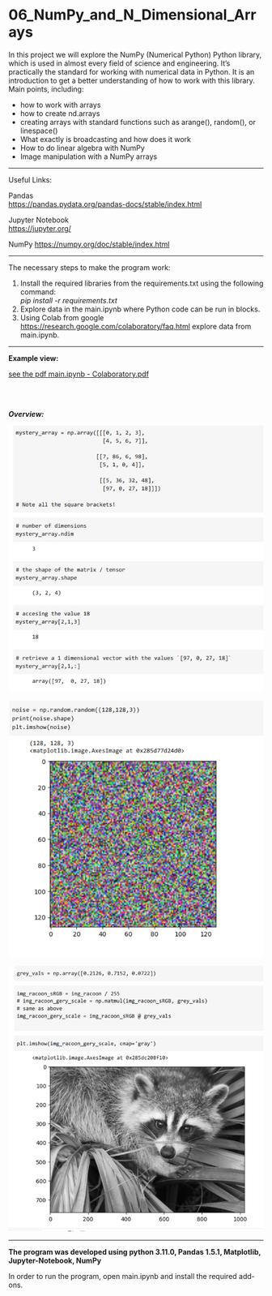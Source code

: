 # 06_NumPy_and_N_Dimensional_Arrays
In this project we will explore the NumPy (Numerical Python) Python library, which is
used in almost every field of science and engineering. It’s practically the standard for working with numerical data in Python. It is an introduction to get a better understanding of how to work with this library.</br>
Main points, including:</br>
* how to work with arrays</br>
* how to create nd.arrays</br>
* creating arrays with standard functions such as arange(), random(), or linespace()</br>
* What exactly is broadcasting and how does it work</br>
* How to do linear algebra with NumPy</br>
* Image manipulation with a NumPy arrays </br> 

---

Useful Links:

Pandas </br>
https://pandas.pydata.org/pandas-docs/stable/index.html </br>

Jupyter Notebook</br>
https://jupyter.org/</br>

NumPy
https://numpy.org/doc/stable/index.html</br>


---

The necessary steps to make the program work:</br>
1. Install the required libraries from the requirements.txt using the following command: </br>
*pip install -r requirements.txt*</br>
2. Explore data in the main.ipynb where Python code can be run in blocks.</br>
3. Using Colab from google https://research.google.com/colaboratory/faq.html explore data from main.ipynb.</br>


---

**Example view:**</br>


<a href="main.ipynb - Colaboratory.pdf">see the pdf main.ipynb - Colaboratory.pdf</a>

</br>
</br>

***Overview:*** 
</br>

![Screenshot](docs/img/01_snipet.png)</br>

![Screenshot](docs/img/02_nosie_with_numpy.png)</br>

![Screenshot](docs/img/03_numpy_and_matrix_multiplication.png)</br>

---

**The program was developed using python 3.11.0, Pandas 1.5.1, Matplotlib, Jupyter-Notebook, NumPy**

In order to run the program, open main.ipynb and install the required add-ons.
